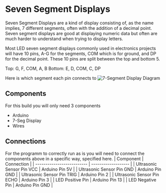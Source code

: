 # Seven Segment Displays
Seven Segment Displays are a kind of display consisting of, as the name implies, 7 different segments, often with the addition of a decimal point. Seven segment displays are good at displaying numeric data but often are much harder to understand when trying to display letters.

Most LED seven segment displays commonly used in electronics projects will have 10 pins, A-G for the segments, COM which is for ground, and DP for the decimal point. These 10 pins are split between the top and bottom 5. 

Top:    G, F, COM, A, B
Bottom: E, D, COM, C, DP

Here is which segment each pin connects to
![7-Segment Display Diagram](https://upload.wikimedia.org/wikipedia/commons/thumb/e/ed/7_Segment_Display_with_Labeled_Segments.svg/800px-7_Segment_Display_with_Labeled_Segments.svg.png)

## Components
For this build you will only need 3 components

- Arduino
- 7-Seg Display
- Wires

## Connections
For the programm to correctly run as is you will need to connect the components above in a specific way, specified here.
| Component                  | Connection          |
| -------------------------- | ------------------- |
| Ultrasonic Sensor Pin VCC  | Arduino Pin 5V      |
| Ultrasonic Sensor Pin GND  | Arduino Pin GND     |
| Ultrasonic Sensor Pin TRIG | Arduino Pin 2       |
| Ultrasonic Sensor Pin ECHO | Arduino Pin 3       |
| LED Positive Pin           | Arduino Pin 13      |
| LED Negative Pin           | Arduino Pin GND     |
